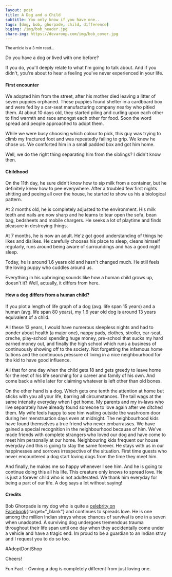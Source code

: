```yaml
---
layout: post
title: A Dog and a Child
subtitle: You only know if you have one..
tags: [dog, bob, ghorpade, child, difference]
bigimg: /img/bob_header.jpg
share-img: https://devaroop.com/img/bob_cover.jpg
---
```


<sub>The article is a 3 min read...<sub>

Do you have a dog or lived with one before? 

If you do, you'll deeply relate to what I'm going to talk about. And if you didn't, you're about to hear a feeling you've never experienced in your life.

#### First encounter

We adopted him from the street, after his mother died leaving a litter of seven puppies orphaned. These puppies found shelter in a cardboard box and were fed by a car-seat manufacturing company nearby who pitied them. At about 10 days old, they started piling and curling upon each other to find warmth and race amongst each other for food. Soon the word spread and people approached to adopt them.

While we were busy choosing which colour to pick, this guy was trying to climb my fractured foot and was repeatedly failing to grip. We knew he chose us. We comforted him in a small padded box and got him home. 

Well,  we do the right thing separating him from the siblings? I didn't know then.

#### Childhood

On the 11th day, he sure didn't know how to sip milk from a container, but he definitely knew how to pee everywhere. After a troubled few first nights shitting and peeing all over the house, he started to show us his a biological pattern.

At 2 months old, he is completely adjusted to the environment. His milk teeth and nails are now sharp and he learns to tear open the sofa, bean bag, bedsheets and  mobile chargers. He seeks a lot of playtime and finds pleasure in destroying things.

At 7 months, he is now an adult. He'z got good understanding of things he likes and dislikes. He carefully chooses his place to sleep, cleans himself regularly, runs around being aware of surroundings and has a good night sleep.

Today, he is around 1.6 years old and hasn't changed much. He still feels the loving puppy who cuddles around us.

Everything in his upbringing sounds like how a human child grows up, doesn't it? Well, actually, it differs from here.

#### How a dog differs from a human child?

If you plot a length of life graph of a dog (avg. life span 15 years) and a human (avg. life span 80 years), my 1.6 year old dog is around 13 years equivalent of a child.

All these 13 years, I would have numerous sleepless nights and had to ponder about health (a major one), nappy pads, clothes, stroller, car-seat, creche, play-school spending huge money, pre-school that sucks my hard earned money out, and finally the high school which runs a business of continuously showing off to the society. Not forgetting the infamous home tuitions and the continuous pressure of living in a nice neighbourhood for the kid to have good influence.

All that for one day when the child gets 18 and gets greedy to leave home for the rest of his life searching for a career and family of his own. And come back a while later for claiming whatever is left other than old bones.

On the other hand is a dog. Which gets one tenth the attention at home but sticks with you all your life, barring all circumstances. The tail wags at the same intensity everyday when I get home. My parents and my in-laws who live separately have already found someone to love again after we ditched them. My wife feels happy to see him waiting outside the washroom door during her menstruation days even at midnight. The neighbourhood kids have found themselves a true friend who never embarrasses. We have gained a special recognition in the neighbourhood because of him. We've made friends with complete strangers who loved our dog and have come to meet him personally at our home. Neighbouring kids frequent our house everyday and this is going to stay the same forever. He stays with us in our happinesses and sorrows irrespective of the situation. First time guests who never encountered a dog start loving dogs from the time they meet him.

And finally, he makes me so happy whenever I see him. And he is going to continue doing this all his life. This creature only knows to spread love. He is just a forever child who is not adulterated. We thank him everyday for being a part of our life. A dog says a lot without saying!

#### Credits

Bob Ghorpade is my dog who is quite a [celebrity on Facebook](https://www.facebook.com/dogbeingbob){:target="_blank"} and continues to spreads love. He is one among the million Indian strays whose chances of survival is one in a seven when unadopted. A surviving dog undergoes tremendous trauma throughout their life span until one day when they accidentally come under a vehicle and have a tragic end. Im proud to be a guardian to an Indian stray and I request you to do so too.

#AdoptDontShop

Cheers!

Fun Fact - Owning a dog is completely different from just loving one.